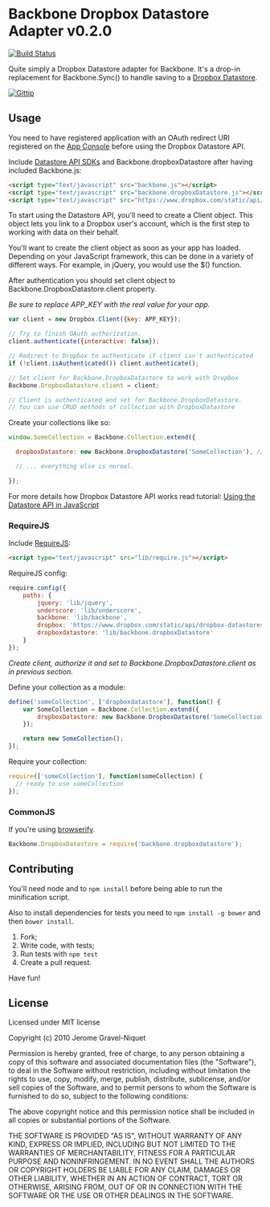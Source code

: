 # Backbone Dropbox Datastore Adapter v0.2.0

[![Build Status](https://secure.travis-ci.org/dmytroyarmak/Backbone.dropboxDatastore.png?branch=master)](http://travis-ci.org/dmytroyarmak/Backbone.dropboxDatastore)

Quite simply a Dropbox Datastore adapter for Backbone. It's a drop-in replacement for Backbone.Sync() to handle saving to a [Dropbox Datastore](https://www.dropbox.com/developers/datastore).

[![Gittip](http://badgr.co/gittip/dmytroyarmak.png)](https://www.gittip.com/dmytroyarmak/)

## Usage

You need to have registered application with an OAuth redirect URI registered on the [App Console](https://www.dropbox.com/developers/apps) before using the Dropbox Datastore API.

Include [Datastore API SDKs](https://www.dropbox.com/developers/datastore/sdks/js) and Backbone.dropboxDatastore after having included Backbone.js:

```html
<script type="text/javascript" src="backbone.js"></script>
<script type="text/javascript" src="backbone.dropboxDatastore.js"></script>
<script type="text/javascript" src="https://www.dropbox.com/static/api/dropbox-datastores-1.0-latest.js"></script>
```

To start using the Datastore API, you'll need to create a Client object. This object lets you link to a Dropbox user's account, which is the first step to working with data on their behalf.

You'll want to create the client object as soon as your app has loaded. Depending on your JavaScript framework, this can be done in a variety of different ways. For example, in jQuery, you would use the $() function.

After authentication you should set client object to Backbone.DropboxDatastore.client property.

*Be sure to replace APP_KEY with the real value for your app.*

```javascript
var client = new Dropbox.Client({key: APP_KEY});

// Try to finish OAuth authorization.
client.authenticate({interactive: false});

// Redirect to Dropbox to authenticate if client isn't authenticated
if (!client.isAuthenticated()) client.authenticate();

// Set client for Backbone.DropboxDatastore to work with Dropbox
Backbone.DropboxDatastore.client = client;

// Client is authenticated and set for Backbone.DropboxDatastore.
// You can use CRUD methods of collection with DropboxDatastore
```

Create your collections like so:

```javascript
window.SomeCollection = Backbone.Collection.extend({

  dropboxDatastore: new Backbone.DropboxDatastore('SomeCollection'), // Unique name within your app.

  // ... everything else is normal.

});
```

For more details how Dropbox Datastore API works read tutorial: [Using the Datastore API in JavaScript](https://www.dropbox.com/developers/datastore/tutorial/js)
### RequireJS

Include [RequireJS](http://requirejs.org):

```html
<script type="text/javascript" src="lib/require.js"></script>
```

RequireJS config:
```javascript
require.config({
    paths: {
        jquery: 'lib/jquery',
        underscore: 'lib/underscore',
        backbone: 'lib/backbone',
        dropbox: 'https://www.dropbox.com/static/api/dropbox-datastores-1.0-latest',
        dropboxdatastore: 'lib/backbone.dropboxDatastore'
    }
});
```

*Create client, authorize it and set to Backbone.DropboxDatastore.client as in previous section.*

Define your collection as a module:
```javascript
define('someCollection', ['dropboxdatastore'], function() {
    var SomeCollection = Backbone.Collection.extend({
        dropboxDatastore: new Backbone.DropboxDatastore('SomeCollection') // Unique name within your app.
    });

    return new SomeCollection();
});
```

Require your collection:
```javascript
require(['someCollection'], function(someCollection) {
  // ready to use someCollection
});
```

### CommonJS

If you're using [browserify](https://github.com/substack/node-browserify).

```javascript
Backbone.DropboxDatastore = require('backbone.dropboxdatastore');
```

## Contributing

You'll need node and to `npm install` before being able to run the minification script.

Also to install dependencies for tests you need to `npm install -g bower` and then `bower install`.

1. Fork;
2. Write code, with tests;
4. Run tests with `npm test`
5. Create a pull request.

Have fun!

## License

Licensed under MIT license

Copyright (c) 2010 Jerome Gravel-Niquet

Permission is hereby granted, free of charge, to any person obtaining
a copy of this software and associated documentation files (the
"Software"), to deal in the Software without restriction, including
without limitation the rights to use, copy, modify, merge, publish,
distribute, sublicense, and/or sell copies of the Software, and to
permit persons to whom the Software is furnished to do so, subject to
the following conditions:

The above copyright notice and this permission notice shall be
included in all copies or substantial portions of the Software.

THE SOFTWARE IS PROVIDED "AS IS", WITHOUT WARRANTY OF ANY KIND,
EXPRESS OR IMPLIED, INCLUDING BUT NOT LIMITED TO THE WARRANTIES OF
MERCHANTABILITY, FITNESS FOR A PARTICULAR PURPOSE AND
NONINFRINGEMENT. IN NO EVENT SHALL THE AUTHORS OR COPYRIGHT HOLDERS BE
LIABLE FOR ANY CLAIM, DAMAGES OR OTHER LIABILITY, WHETHER IN AN ACTION
OF CONTRACT, TORT OR OTHERWISE, ARISING FROM, OUT OF OR IN CONNECTION
WITH THE SOFTWARE OR THE USE OR OTHER DEALINGS IN THE SOFTWARE.
